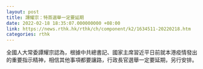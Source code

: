 ```yaml
---
layout: post
title: 譚耀宗：特首選舉一定要延期
date: 2022-02-18 18:35:07.000000000 +08:00
link: https://news.rthk.hk/rthk/ch/component/k2/1634511-20220218.htm
categories: rthk
---
```


全國人大常委譚耀宗認為，根據中共總書記、國家主席習近平日前就本港疫情發出的重要指示精神，相信其他事項都要讓路，行政長官選舉一定要延期，另行安排。
